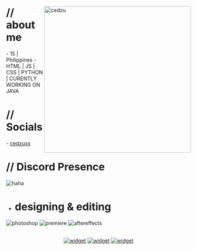
  <div>
  <img align="right" width="400" alt="cedzu" src="https://www.icegif.com/wp-content/uploads/2023/05/icegif-1001.gif"/>

  <h1>// about me</h1>
  - 15 | Philippines
  - HTML | JS | CSS | PYTHON | CURENTLY WORKING ON JAVA

  <h1>// Socials</h1>
  - <a href = "https://souraki.xyz/ced">cedzuxx</a>
  <br>

  <h1>// Discord Presence</h1>
  
  <img src="https://lanyard.cnrad.dev/api/1216847899250524180" alt="haha">

  - <h1> designing & editing </h1>
  <img src = "https://img.shields.io/badge/adobe%20photoshop-%2331A8FF.svg?style=for-the-badge&logo=adobe%20photoshop&logoColor=white" alt = "photoshop" />
  <img src = "https://img.shields.io/badge/adobe%20premiere%20pro-%23212BDE.svg?style=for-the-badge&logo=adobe%20pr&logoColor=white" alt = "premiere" />
  <img src = "https://img.shields.io/badge/adobe%20after%20effects-%23181FA8.svg?style=for-the-badge&logo=adobe%20ae&logoColor=white" alt = "aftereffects" />
  <br>
  <br>
  </div>

  <div align="center">

  [![widget](https://invidget.switchblade.xyz/revshit)](https://discord.gg/revshit) 
  [![widget](https://invidget.switchblade.xyz/xorev)](https://discord.gg/xorev)
  [![widget](https://invidget.switchblade.xyz/souraki)](https://discord.gg/souraki)
    
  </div>
